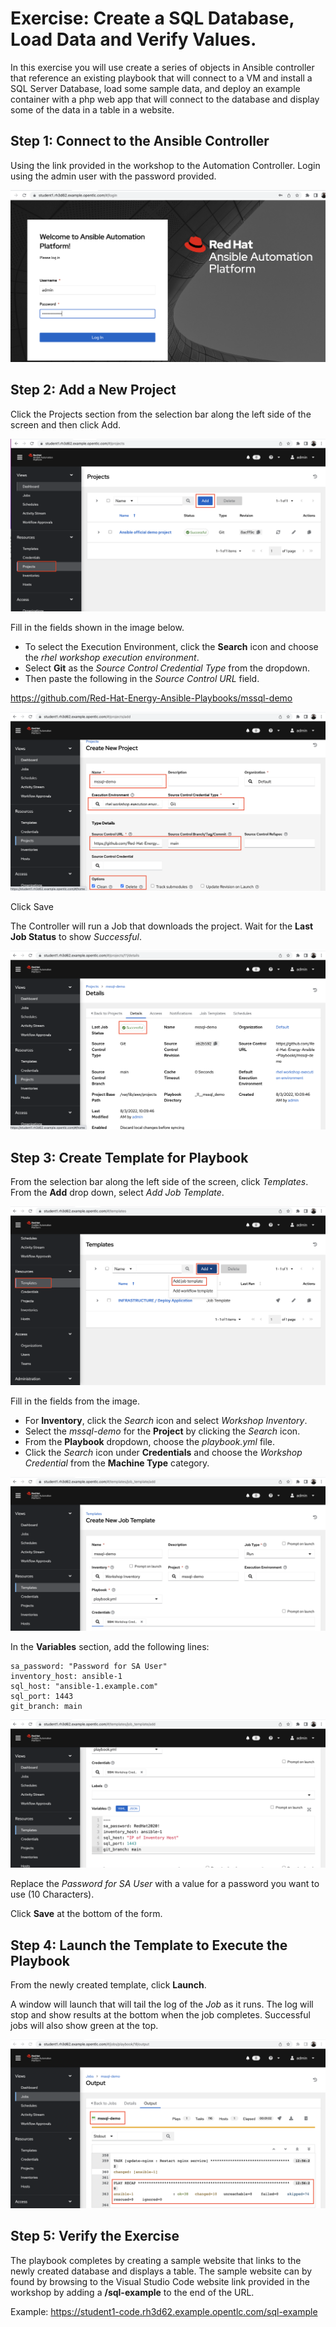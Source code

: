 # Exercise: Create a SQL Database, Load Data and Verify Values.

In this exercise you will use create a series of objects in Ansible controller that reference an existing playbook that will connect to a VM and install a SQL Server Database, load some sample data, and deploy an example container with a php web app that will connect to the database and display some of the data in a table in a website.

## Step 1: Connect to the Ansible Controller

Using the link provided in the workshop to the Automation Controller.  Login using the admin user with the password provided.

![Controller Login](/images/ControllerLogin.png)

## Step 2: Add a New Project

Click the Projects section from the selection bar along the left side of the screen and then click Add.

![Add Project](/images/AddProject.png)

Fill in the fields shown in the image below.  
 - To select the Execution Environment, click the **Search** icon and choose the *rhel workshop execution environment*.  
 - Select **Git** as the *Source Control Credential Type* from the dropdown.  
 - Then paste the following in the *Source Control URL* field.

https://github.com/Red-Hat-Energy-Ansible-Playbooks/mssql-demo

![Project Details](/images/ProjectDetails.png)

Click Save

The Controller will run a Job that downloads the project.  Wait for the **Last Job Status** to show *Successful*. 

![Project Status](/images/ProjectRefresh.png)

## Step 3: Create Template for Playbook

From the selection bar along the left side of the screen, click *Templates*.  From the **Add** drop down, select *Add Job Template*.

![Create Template](/images/CreateTemplate.png)

Fill in the fields from the image. 
 - For **Inventory**, click the *Search* icon and select *Workshop Inventory*.
 - Select the *mssql-demo*  for the **Project** by clicking the *Search* icon.
 - From the **Playbook** dropdown, choose the *playbook.yml* file.
 - Click the *Search* icon under **Credentials** and choose the *Workshop Credential* from the **Machine Type** category.

![Create Template 1](/images/JobTemplate1.png)

In the **Variables** section, add the following lines:

```
sa_password: "Password for SA User"
inventory_host: ansible-1
sql_host: "ansible-1.example.com"
sql_port: 1443
git_branch: main
```

![Create Template 2](/images/JobTemplate2.png)

Replace the *Password for SA User* with a value for a password you want to use (10 Characters).

Click **Save** at the bottom of the form.


## Step 4: Launch the Template to Execute the Playbook

From the newly created template, click **Launch**.

A window will launch that will tail the log of the *Job* as it runs.  The log will stop and show results at the bottom when the job completes.  Successful jobs will also show green at the top.

![Job Done](/images/JobDone.png)

## Step 5: Verify the Exercise 

The playbook completes by creating a sample website that links to the newly created database and displays a table.  The sample website can by found by browsing to the Visual Studio Code website link provided in the workshop by adding a **/sql-example** to the end of the URL.

Example:  https://student1-code.rh3d62.example.opentlc.com/sql-example


